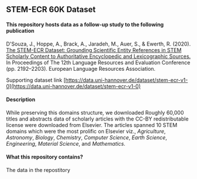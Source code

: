 ## STEM-ECR 60K Dataset

#### This repository hosts data as a follow-up study to the following publication

D'Souza, J., Hoppe, A., Brack, A., Jaradeh, M., Auer, S., & Ewerth, R. (2020). [The STEM-ECR Dataset: Grounding Scientific Entity References in STEM Scholarly Content to Authoritative Encyclopedic and Lexicographic Sources.](https://aclanthology.org/2020.lrec-1.268/) In Proceedings of The 12th Language Resources and Evaluation Conference (pp. 2192–2203). European Language Resources Association.

Supporting dataset link [https://data.uni-hannover.de/dataset/stem-ecr-v1-0](https://data.uni-hannover.de/dataset/stem-ecr-v1-0)

#### Description

While preserving this domains structure, we downloaded 
Roughly 60,000 titles and abstracts data of scholarly articles with the CC-BY redistributable license were downloaded from Elsevier. The articles spanned 10 STEM domains which were the most prolific on Elsevier viz., *Agriculture*, *Astronomy*, *Biology*, *Chemistry*, *Computer Science*, *Earth Science*, *Engineering*, *Material Science*, and *Mathematics*.

#### What this repository contains?

The data in the repostitory